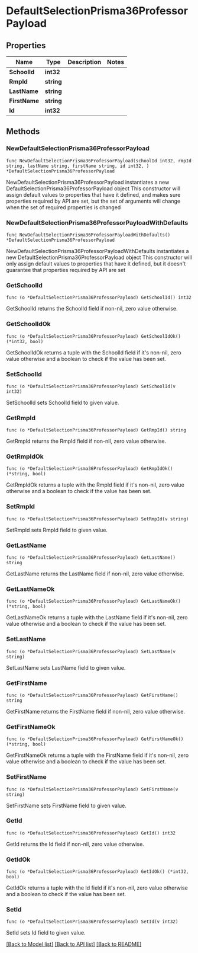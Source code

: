 # DefaultSelectionPrisma36ProfessorPayload

## Properties

Name | Type | Description | Notes
------------ | ------------- | ------------- | -------------
**SchoolId** | **int32** |  | 
**RmpId** | **string** |  | 
**LastName** | **string** |  | 
**FirstName** | **string** |  | 
**Id** | **int32** |  | 

## Methods

### NewDefaultSelectionPrisma36ProfessorPayload

`func NewDefaultSelectionPrisma36ProfessorPayload(schoolId int32, rmpId string, lastName string, firstName string, id int32, ) *DefaultSelectionPrisma36ProfessorPayload`

NewDefaultSelectionPrisma36ProfessorPayload instantiates a new DefaultSelectionPrisma36ProfessorPayload object
This constructor will assign default values to properties that have it defined,
and makes sure properties required by API are set, but the set of arguments
will change when the set of required properties is changed

### NewDefaultSelectionPrisma36ProfessorPayloadWithDefaults

`func NewDefaultSelectionPrisma36ProfessorPayloadWithDefaults() *DefaultSelectionPrisma36ProfessorPayload`

NewDefaultSelectionPrisma36ProfessorPayloadWithDefaults instantiates a new DefaultSelectionPrisma36ProfessorPayload object
This constructor will only assign default values to properties that have it defined,
but it doesn't guarantee that properties required by API are set

### GetSchoolId

`func (o *DefaultSelectionPrisma36ProfessorPayload) GetSchoolId() int32`

GetSchoolId returns the SchoolId field if non-nil, zero value otherwise.

### GetSchoolIdOk

`func (o *DefaultSelectionPrisma36ProfessorPayload) GetSchoolIdOk() (*int32, bool)`

GetSchoolIdOk returns a tuple with the SchoolId field if it's non-nil, zero value otherwise
and a boolean to check if the value has been set.

### SetSchoolId

`func (o *DefaultSelectionPrisma36ProfessorPayload) SetSchoolId(v int32)`

SetSchoolId sets SchoolId field to given value.


### GetRmpId

`func (o *DefaultSelectionPrisma36ProfessorPayload) GetRmpId() string`

GetRmpId returns the RmpId field if non-nil, zero value otherwise.

### GetRmpIdOk

`func (o *DefaultSelectionPrisma36ProfessorPayload) GetRmpIdOk() (*string, bool)`

GetRmpIdOk returns a tuple with the RmpId field if it's non-nil, zero value otherwise
and a boolean to check if the value has been set.

### SetRmpId

`func (o *DefaultSelectionPrisma36ProfessorPayload) SetRmpId(v string)`

SetRmpId sets RmpId field to given value.


### GetLastName

`func (o *DefaultSelectionPrisma36ProfessorPayload) GetLastName() string`

GetLastName returns the LastName field if non-nil, zero value otherwise.

### GetLastNameOk

`func (o *DefaultSelectionPrisma36ProfessorPayload) GetLastNameOk() (*string, bool)`

GetLastNameOk returns a tuple with the LastName field if it's non-nil, zero value otherwise
and a boolean to check if the value has been set.

### SetLastName

`func (o *DefaultSelectionPrisma36ProfessorPayload) SetLastName(v string)`

SetLastName sets LastName field to given value.


### GetFirstName

`func (o *DefaultSelectionPrisma36ProfessorPayload) GetFirstName() string`

GetFirstName returns the FirstName field if non-nil, zero value otherwise.

### GetFirstNameOk

`func (o *DefaultSelectionPrisma36ProfessorPayload) GetFirstNameOk() (*string, bool)`

GetFirstNameOk returns a tuple with the FirstName field if it's non-nil, zero value otherwise
and a boolean to check if the value has been set.

### SetFirstName

`func (o *DefaultSelectionPrisma36ProfessorPayload) SetFirstName(v string)`

SetFirstName sets FirstName field to given value.


### GetId

`func (o *DefaultSelectionPrisma36ProfessorPayload) GetId() int32`

GetId returns the Id field if non-nil, zero value otherwise.

### GetIdOk

`func (o *DefaultSelectionPrisma36ProfessorPayload) GetIdOk() (*int32, bool)`

GetIdOk returns a tuple with the Id field if it's non-nil, zero value otherwise
and a boolean to check if the value has been set.

### SetId

`func (o *DefaultSelectionPrisma36ProfessorPayload) SetId(v int32)`

SetId sets Id field to given value.



[[Back to Model list]](../README.md#documentation-for-models) [[Back to API list]](../README.md#documentation-for-api-endpoints) [[Back to README]](../README.md)


